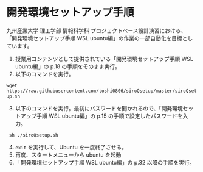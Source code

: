 # 開発環境セットアップ手順

九州産業大学 理工学部 情報科学科 プロジェクトベース設計演習における、
「開発環境セットアップ手順 WSL ubuntu編」の作業の一部自動化を目標としています。

1. 授業用コンテンツとして提供されている「開発環境セットアップ手順 WSL ubuntu編」の p.18 の手順をそのまま実行。
2. 以下のコマンドを実行。

```wget https://raw.githubusercontent.com/toshi0806/siroQsetup/master/siroQsetup.sh```

3. 以下のコマンドを実行。最初にパスワードを聞かれるので、「開発環境セットアップ手順 WSL ubuntu編」の p.15 の手順で設定したパスワードを入力。


``` sh ./siroQsetup.sh```

4. ``exit`` を実行して、Ubuntu を一度終了させる。
5. 再度、スタートメニューから ubuntu を起動
6. 「開発環境セットアップ手順 WSL ubuntu編」の p.32 以降の手順を実行。
